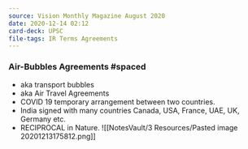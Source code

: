 ```yaml
---
source: Vision Monthly Magazine August 2020
date: 2020-12-14 02:12
card-deck: UPSC
file-tags: IR Terms Agreements
---
```


### Air-Bubbles Agreements #spaced
- aka transport bubbles
- aka Air Travel Agreements
- COVID 19 temporary arrangement between two countries.
- India signed with many countries Canada, USA, France, UAE, UK, Germany etc.
- RECIPROCAL in Nature.
![[NotesVault/3 Resources/Pasted image 20201213175812.png]]
<!--ID: 1607946979843-->




